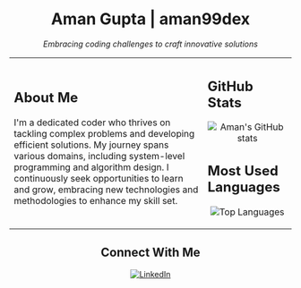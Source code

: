 <h1 align="center">Aman Gupta | aman99dex</h1>

<p align="center">
  <em>Embracing coding challenges to craft innovative solutions</em>
</p>

<table align="center">
  <tr>
    <td>
      <h2>About Me</h2>
      <p>I'm a dedicated coder who thrives on tackling complex problems and developing efficient solutions. My journey spans various domains, including system-level programming and algorithm design. I continuously seek opportunities to learn and grow, embracing new technologies and methodologies to enhance my skill set.</p>
    </td>
    <td>
      <h2>GitHub Stats</h2>
      <p align="center">
        <img src="https://github-readme-stats.vercel.app/api?username=aman99dex&show_icons=true&theme=radical&bg_color=00000000" alt="Aman's GitHub stats"/>
      </p>
      <h2>Most Used Languages</h2>
      <p align="center">
        <img src="https://github-readme-stats.vercel.app/api/top-langs/?username=aman99dex&layout=compact&theme=radical&bg_color=00000000" alt="Top Languages"/>
      </p>
    </td>
  </tr>
</table>

<h2 align="center">Connect With Me</h2>
<p align="center">
  <a href="https://www.linkedin.com/in/aman-kumar-gupta-2b294930b">
    <img src="https://img.shields.io/badge/LinkedIn-0A66C2?style=for-the-badge&logo=linkedin&logoColor=white" alt="LinkedIn"/>
  </a>
</p>
